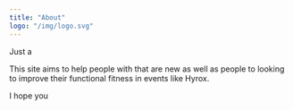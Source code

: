 ```yaml
---
title: "About"
logo: "/img/logo.svg"
---
```


Just a 





This site aims to help people with that are new as well as people to looking to improve their functional fitness in events like Hyrox.

I hope you 

